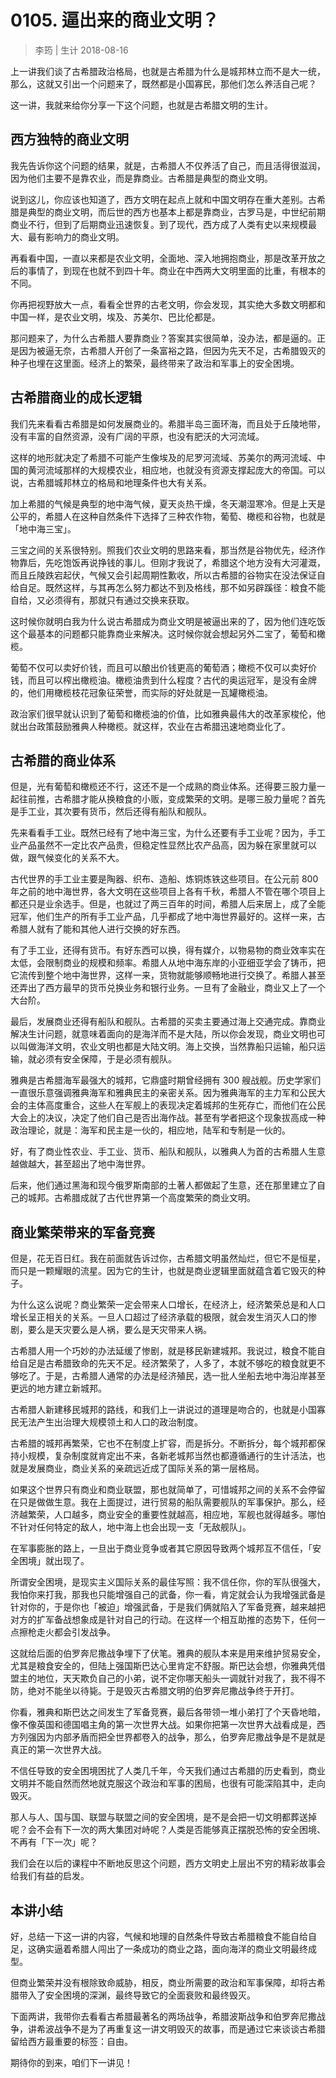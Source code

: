 # 0105. 逼出来的商业文明？

> 李筠 | 生计
2018-08-16

上一讲我们谈了古希腊政治格局，也就是古希腊为什么是城邦林立而不是大一统，那么，这就又引出一个问题来了，既然都是小国寡民，那他们怎么养活自己呢？

这一讲，我就来给你分享一下这个问题，也就是古希腊文明的生计。

## 西方独特的商业文明

我先告诉你这个问题的结果，就是，古希腊人不仅养活了自己，而且活得很滋润，因为他们主要不是靠农业，而是靠商业。古希腊是典型的商业文明。

说到这儿，你应该也知道了，西方文明在起点上就和中国文明存在重大差别。古希腊是典型的商业文明，而后世的西方也基本上都是靠商业，古罗马是，中世纪前期商业不行，但到了后期商业迅速恢复。到了现代，西方成了人类有史以来规模最大、最有影响力的商业文明。

再看看中国，一直以来都是农业文明，全面地、深入地拥抱商业，那是改革开放之后的事情了，到现在也就不到四十年。商业在中西两大文明里面的比重，有根本的不同。

你再把视野放大一点，看看全世界的古老文明，你会发现，其实绝大多数文明都和中国一样，是农业文明，埃及、苏美尔、巴比伦都是。

那问题来了，为什么古希腊人要靠商业？答案其实很简单，没办法，都是逼的。正是因为被逼无奈，古希腊人开创了一条富裕之路，但因为先天不足，古希腊毁灭的种子也埋在这里面。经济上的繁荣，最终带来了政治和军事上的安全困境。

## 古希腊商业的成长逻辑

我们先来看看古希腊是如何发展商业的。希腊半岛三面环海，而且处于丘陵地带，没有丰富的自然资源，没有广阔的平原，也没有肥沃的大河流域。

这样的地形就决定了希腊不可能产生像埃及的尼罗河流域、苏美尔的两河流域、中国的黄河流域那样的大规模农业，相应地，也就没有资源支撑起庞大的帝国。可以说，古希腊城邦林立的格局和地理条件也大有关系。

加上希腊的气候是典型的地中海气候，夏天炎热干燥，冬天潮湿寒冷。但是上天是公平的，希腊人在这种自然条件下选择了三种农作物，葡萄、橄榄和谷物，也就是「地中海三宝」。

三宝之间的关系很特别。照我们农业文明的思路来看，那当然是谷物优先，经济作物靠后，先吃饱饭再说挣钱的事儿。但刚才我说了，希腊这个地方没有大河灌溉，而且丘陵跌宕起伏，气候又会引起周期性歉收，所以古希腊的谷物实在没法保证自给自足。既然这样，与其再怎么努力都达不到及格线，那不如另辟蹊径：粮食不能自给，又必须得有，那就只有通过交换来获取。

这时候你就明白我为什么说古希腊成为商业文明是被逼出来的了，因为他们连吃饭这个最基本的问题都只能靠商业来解决。这时候你就会想起另外二宝了，葡萄和橄榄。

葡萄不仅可以卖好价钱，而且可以酿出价钱更高的葡萄酒；橄榄不仅可以卖好价钱，而且可以榨出橄榄油。橄榄油贵到什么程度？古代的奥运冠军，是没有金牌的，他们用橄榄枝花冠象征荣誉，而实际的好处就是一瓦罐橄榄油。

政治家们很早就认识到了葡萄和橄榄油的价值，比如雅典最伟大的改革家梭伦，他就出台政策鼓励雅典人种橄榄。就这样，农业在古希腊迅速地商业化了。

## 古希腊的商业体系

但是，光有葡萄和橄榄还不行，这还不是一个成熟的商业体系。还得要三股力量一起往前推，古希腊才能从换粮食的小贩，变成繁荣的文明。是哪三股力量呢？首先是手工业，其次要有货币，然后还得有船队和舰队。

先来看看手工业。既然已经有了地中海三宝，为什么还要有手工业呢？因为，手工业产品虽然不一定比农产品贵，但稳定性显然比农产品高，因为躲在家里就可以做，跟气候变化的关系不大。

古代世界的手工业主要是陶器、织布、造船、炼铜炼铁这些项目。在公元前 800 年之前的地中海世界，各大文明在这些项目上各有千秋，希腊人不管在哪个项目上都还只是业余选手。但是，也就过了两三百年的时间，希腊人后来居上，成了全能冠军，他们生产的所有手工业产品，几乎都成了地中海世界最好的。这样一来，古希腊人就有了能和其他人进行交换的好东西。

有了手工业，还得有货币。有好东西可以换，得有媒介，以物易物的商业效率实在太低，会限制商业的规模和频率。希腊人从地中海东岸的小亚细亚学会了铸币，把它流传到整个地中海世界，这样一来，货物就能够顺畅地进行交换了。希腊人甚至还弄出了西方最早的货币兑换业务和银行业务。一旦有了金融业，商业又上了一个大台阶。

最后，发展商业还得有船队和舰队。古希腊的买卖主要通过海上交通完成。靠商业解决生计问题，就意味着面向的是海洋而不是大陆，所以你会发现，商业文明也可以叫做海洋文明，农业文明也都是大陆文明。海上交换，当然靠船只运输，船只运输，就必须有安全保障，于是必须有舰队。

雅典是古希腊海军最强大的城邦，它鼎盛时期曾经拥有 300 艘战舰。历史学家们一直很乐意强调雅典海军和雅典民主的亲密关系。因为雅典海军的主力军和公民大会的主体高度重合，这些人在军舰上的表现决定着城邦的生死存亡，而他们在公民大会上的决议，决定了他们自己是否出海作战。甚至有学者把这个现象拔高成一种政治理论，就是：海军和民主是一伙的，相应地，陆军和专制是一伙的。

好，有了商业性农业、手工业、货币、船队和舰队，以雅典人为首的古希腊人生意越做越大，甚至超出了地中海世界。

后来，他们通过黑海和现今俄罗斯南部的土著人都做起了生意，还在那里建立了自己的城邦。古希腊成就了古代世界第一个高度繁荣的商业文明。

## 商业繁荣带来的军备竞赛

但是，花无百日红。我在前面就告诉过你，古希腊文明虽然灿烂，但它不是恒星，而只是一颗耀眼的流星。因为它的生计，也就是商业逻辑里面就蕴含着它毁灭的种子。

为什么这么说呢？商业繁荣一定会带来人口增长，在经济上，经济繁荣总是和人口增长呈正相关的关系。一旦人口超过了经济承载的极限，就会发生消灭人口的惨剧，要么是天灾要么是人祸，要么是天灾带来人祸。 

古希腊人用一个巧妙的办法延缓了惨剧，就是移民新建城邦。我说过，粮食不能自给自足是古希腊致命的先天不足。经济繁荣了，人多了，本就不够吃的粮食就更不够吃了。于是，古希腊人通常的办法是经济殖民，选一批人坐船去地中海沿岸甚至更远的地方建立新城邦。

古希腊人新建移民城邦的路线，和我们上一讲说过的道理是吻合的，也就是小国寡民无法产生出治理大规模领土和人口的政治制度。

古希腊的城邦再繁荣，它也不在制度上扩容，而是拆分。不断拆分，每个城邦都保持小规模，复杂制度就肯定出不来，各新老城邦当然也都遵循通行的生计活法，也就是发展商业，商业关系的亲疏远近成了国际关系的第一层格局。

如果这个世界只有商业和商业联盟，那也就简单了，可惜城邦之间的关系不会停留在只是做做生意。我在上面提过，进行贸易的船队需要舰队的军事保护。那么，经济越繁荣，人口越多，商业安全的重要性就越高，相应地，军舰也就得越多。哪怕不针对任何特定的敌人，地中海上也会出现一支「无敌舰队」。

在军事膨胀的路上，一旦出于商业竞争或者其它原因导致两个城邦互不信任，「安全困境」就出现了。

所谓安全困境，是现实主义国际关系的最佳写照：我不信任你，你的军队很强大，我怕你来打我，那我也只能增强自己的武备，你一看，肯定就会认为我增强武备是针对你的，于是你也「被迫」增强武备，于是我们俩就陷入了军备竞赛，越来越把对方的扩军备战想象成是针对自己的行动。在这样一个相互助推的态势下，任何一点擦枪走火都会引发战争。

这就给后面的伯罗奔尼撒战争埋下了伏笔。雅典的舰队本来是用来维护贸易安全，尤其是粮食安全的，但陆上强国斯巴达心里肯定不舒服。斯巴达会想，你雅典凭借盟主的地位，天天欺负自己的小弟，说不定你哪天船头一调就针对我了，我不得不防，绝对不能坐以待毙。于是毁灭古希腊文明的伯罗奔尼撒战争终于开打。

你看，雅典和斯巴达之间发生了军备竞赛，最后各带领一堆小弟打了个天昏地暗，像不像英国和德国唱主角的第一次世界大战。如果你把第一次世界大战看成是，西方列强因为内部矛盾而把全世界都卷入的战争，那么，伯罗奔尼撒战争是不是就是真正的第一次世界大战。

不信任导致的安全困境困扰了人类几千年，今天我们通过古希腊的历史看到，商业文明并不能自然而然地就克服这个政治和军事的困局，也很有可能深陷其中，走向毁灭。

那人与人、国与国、联盟与联盟之间的安全困境，是不是会把一切文明都葬送掉呢？会不会有下一次的两大集团对峙呢？人类是否能够真正摆脱恐怖的安全困境、不再有「下一次」呢？

我们会在以后的课程中不断地反思这个问题，西方文明史上层出不穷的精彩故事会给我们有益的启发。

## 本讲小结
好，总结一下这一讲的内容，气候和地理的自然条件导致古希腊粮食不能自给自足，这确实逼着希腊人闯出了一条成功的商业之路，面向海洋的商业文明最终成型。

但商业繁荣并没有根除致命威胁，相反，商业所需要的政治和军事保障，却将古希腊带入了安全困境的深渊，最终导致它的全面衰败和最终毁灭。

下面两讲，我带你去看看古希腊最著名的两场战争，希腊波斯战争和伯罗奔尼撒战争，讲希波战争不是为了再重复这一讲文明毁灭的故事，而是通过它来谈谈古希腊留给西方最重要的标签：自由。

期待你的到来，咱们下一讲见！


